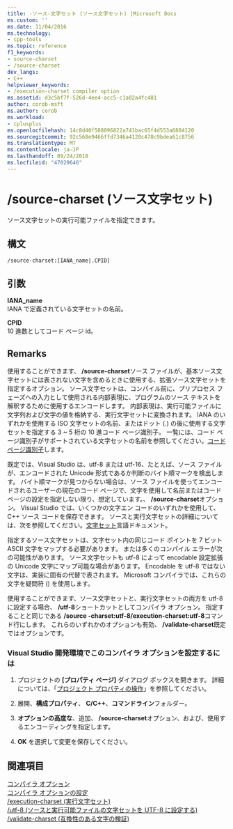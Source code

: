 ```yaml
---
title: -ソース-文字セット (ソース文字セット) |Microsoft Docs
ms.custom: ''
ms.date: 11/04/2016
ms.technology:
- cpp-tools
ms.topic: reference
f1_keywords:
- source-charset
- /source-charset
dev_langs:
- C++
helpviewer_keywords:
- /execution-charset compiler option
ms.assetid: d3c5bf7f-526d-4ee4-acc5-c1a02a4fc481
author: corob-msft
ms.author: corob
ms.workload:
- cplusplus
ms.openlocfilehash: 14c8d40f508096822a741bac65f4d553a6804120
ms.sourcegitcommit: 92c568e9466ffd7346a4120c478c9bdea61c8756
ms.translationtype: MT
ms.contentlocale: ja-JP
ms.lasthandoff: 09/24/2018
ms.locfileid: "47029646"
---
```

# <a name="source-charset-set-source-character-set"></a>/source-charset (ソース文字セット)

ソース文字セットの実行可能ファイルを指定できます。

## <a name="syntax"></a>構文

```
/source-charset:[IANA_name|.CPID]
```

## <a name="arguments"></a>引数

**IANA_name**<br/>
IANA で定義されている文字セットの名前。

**CPID**<br/>
10 進数としてコード ページ id。

## <a name="remarks"></a>Remarks

使用することができます、 **/source-charset**ソース ファイルが、基本ソース文字セットには表されない文字を含めるときに使用する、拡張ソース文字セットを指定するオプション。 ソース文字セットは、コンパイル前に、プリプロセス フェーズへの入力として使用される内部表現に、プログラムのソース テキストを解釈するために使用するエンコードします。 内部表現は、実行可能ファイルに文字列および文字の値を格納する、実行文字セットに変換されます。 IANA のいずれかを使用する ISO 文字セットの名前、またはドット (.) の後に使用する文字セットを指定する 3 ~ 5 桁の 10 進コード ページ識別子。 一覧には、コード ページ識別子がサポートされている文字セットの名前を参照してください。[コード ページ識別子](/windows/desktop/Intl/code-page-identifiers)します。

既定では、Visual Studio は、utf-8 または utf-16、たとえば、ソース ファイルが、エンコードされた Unicode 形式であるか判断のバイト順マークを検出します。 バイト順マークが見つからない場合は、ソース ファイルを使ってエンコードされるユーザーの現在のコード ページで、文字を使用して名前またはコード ページの設定を指定しない限り、想定しています。、 **/source-charset**オプション。 Visual Studio では、いくつかの文字エン コードのいずれかを使用して、C++ ソース コードを保存できます。 ソースと実行文字セットの詳細については、次を参照してください。[文字セット](../../cpp/character-sets.md)言語ドキュメント。

指定するソース文字セットは、文字セット内の同じコード ポイントを 7 ビット ASCII 文字をマップする必要があります。 または多くのコンパイル エラーが次の可能性があります。 ソース文字セットも utf-8 によって encodable 設定拡張の Unicode 文字にマップ可能な場合があります。 Encodable を utf-8 ではない文字は、実装に固有の代替で表されます。 Microsoft コンパイラでは、これらの文字を疑問符 () を使用します。

使用することができます、ソース文字セットと、実行文字セットの両方を utf-8 に設定する場合、 **/utf-8**ショートカットとしてコンパイラ オプション。 指定することと同じである **/source -charset:utf-8/execution-charset:utf-8**コマンド行にします。 これらのいずれかのオプションも有効、 **/validate-charset**既定ではオプションです。

### <a name="to-set-this-compiler-option-in-the-visual-studio-development-environment"></a>Visual Studio 開発環境でこのコンパイラ オプションを設定するには

1. プロジェクトの **[プロパティ ページ]** ダイアログ ボックスを開きます。 詳細については、「[プロジェクト プロパティの操作](../../ide/working-with-project-properties.md)」を参照してください。

1. 展開、**構成プロパティ**、 **C/C++**、**コマンドライン**フォルダー。

1. **オプションの高度な**、追加、 **/source-charset**オプション、および、使用するエンコーディングを指定します。

1. **OK** を選択して変更を保存してください。

## <a name="see-also"></a>関連項目

[コンパイラ オプション](../../build/reference/compiler-options.md)<br/>
[コンパイラ オプションの設定](../../build/reference/setting-compiler-options.md)<br/>
[/execution-charset (実行文字セット)](../../build/reference/execution-charset-set-execution-character-set.md)<br/>
[/utf-8 (ソースと実行可能ファイルの文字セットを UTF-8 に設定する)](../../build/reference/utf-8-set-source-and-executable-character-sets-to-utf-8.md)<br/>
[/validate-charset (互換性のある文字の検証)](../../build/reference/validate-charset-validate-for-compatible-characters.md)